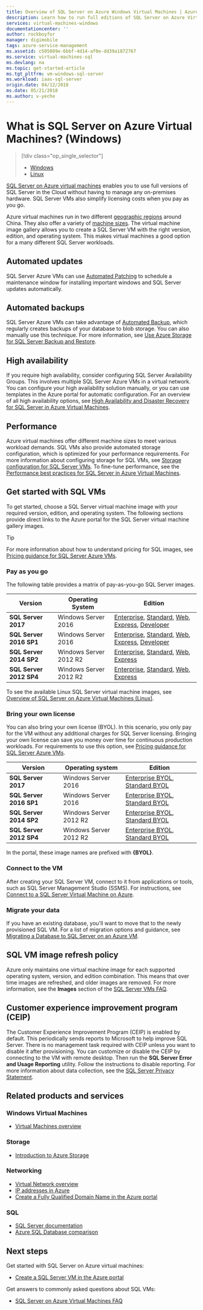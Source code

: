 ```yaml
---
title: Overview of SQL Server on Azure Windows Virtual Machines | Azure
description: Learn how to run full editions of SQL Server on Azure Virtual Machines.
services: virtual-machines-windows
documentationcenter: ''
author: rockboyfor
manager: digimobile
tags: azure-service-management
ms.assetid: c505089e-6bbf-4d14-af0e-dd39a1872767
ms.service: virtual-machines-sql
ms.devlang: na
ms.topic: get-started-article
ms.tgt_pltfrm: vm-windows-sql-server
ms.workload: iaas-sql-server
origin.date: 04/12/2018
ms.date: 05/21/2018
ms.author: v-yeche
---
```

# What is SQL Server on Azure Virtual Machines? (Windows)

> [!div class="op_single_selector"]
> * [Windows](virtual-machines-windows-sql-server-iaas-overview.md)
> * [Linux](../../linux/sql/sql-server-linux-virtual-machines-overview.md)

[SQL Server on Azure virtual machines](https://www.azure.cn/home/features/virtual-machines/#virtual-machine-SQLserver) enables you to use full versions of SQL Server in the Cloud without having to manage any on-premises hardware. SQL Server VMs also simplify licensing costs when you pay as you go.

Azure virtual machines run in two different [geographic regions](https://www.azure.cn/support/service-dashboard/) around China. They also offer a variety of [machine sizes](../sizes.md). The virtual machine image gallery allows you to create a SQL Server VM with the right version, edition, and operating system. This makes virtual machines a good option for a many different SQL Server workloads.
<!-- Notice: Around the world to China -->

## Automated updates

SQL Server Azure VMs can use [Automated Patching](virtual-machines-windows-sql-automated-patching.md) to schedule a maintenance window for installing important windows and SQL Server updates automatically.

## Automated backups

SQL Server Azure VMs can take advantage of [Automated Backup](virtual-machines-windows-sql-automated-backup-v2.md), which regularly creates backups of your database to blob storage. You can also manually use this technique. For more information, see [Use Azure Storage for SQL Server Backup and Restore](virtual-machines-windows-use-storage-sql-server-backup-restore.md).

## High availability

If you require high availability, consider configuring SQL Server Availability Groups. This involves multiple SQL Server Azure VMs in a virtual network. You can configure your high availability solution manually, or you can use templates in the Azure portal for automatic configuration. For an overview of all high availability options, see [High Availability and Disaster Recovery for SQL Server in Azure Virtual Machines](virtual-machines-windows-sql-high-availability-dr.md).

## Performance

Azure virtual machines offer different machine sizes to meet various workload demands. SQL VMs also provide automated storage configuration, which is optimized for your performance requirements. For more information about configuring storage for SQL VMs, see [Storage configuration for SQL Server VMs](virtual-machines-windows-sql-server-storage-configuration.md). To fine-tune performance, see the [Performance best practices for SQL Server in Azure Virtual Machines](virtual-machines-windows-sql-performance.md).

## Get started with SQL VMs

To get started, choose a SQL Server virtual machine image with your required version, edition, and operating system. The following sections provide direct links to the Azure portal for the SQL Server virtual machine gallery images.

> [!TIP]
> For more information about how to understand pricing for SQL images, see [Pricing guidance for SQL Server Azure VMs](virtual-machines-windows-sql-server-pricing-guidance.md). 

<a name="payasyougo"></a>
### Pay as you go
The following table provides a matrix of pay-as-you-go SQL Server images.

| Version | Operating System | Edition |
| --- | --- | --- |
| **SQL Server 2017** |Windows Server 2016 |[Enterprise](https://portal.azure.cn/#create/Microsoft.SQLServer2017EnterpriseWindowsServer2016), [Standard](https://portal.azure.cn/#create/Microsoft.SQLServer2017StandardonWindowsServer2016), [Web](https://portal.azure.cn/#create/Microsoft.SQLServer2017WebonWindowsServer2016), [Express](https://portal.azure.cn/#create/Microsoft.FreeSQLServerLicenseSQLServer2017ExpressonWindowsServer2016), [Developer](https://portal.azure.cn/#create/Microsoft.FreeSQLServerLicenseSQLServer2017DeveloperonWindowsServer2016) |
| **SQL Server 2016 SP1** |Windows Server 2016 |[Enterprise](https://portal.azure.cn/#create/Microsoft.SQLServer2016SP1EnterpriseWindowsServer2016), [Standard](https://portal.azure.cn/#create/Microsoft.SQLServer2016SP1StandardWindowsServer2016), [Web](https://portal.azure.cn/#create/Microsoft.SQLServer2016SP1WebWindowsServer2016), [Express](https://portal.azure.cn/#create/Microsoft.SQLServer2016SP1ExpressWindowsServer2016), [Developer](https://portal.azure.cn/#create/Microsoft.SQLServer2016SP1DeveloperWindowsServer2016) |
| **SQL Server 2014 SP2** |Windows Server 2012 R2 |[Enterprise](https://portal.azure.cn/#create/Microsoft.SQLServer2014SP2EnterpriseWindowsServer2012R2), [Standard](https://portal.azure.cn/#create/Microsoft.SQLServer2014SP2StandardWindowsServer2012R2), [Web](https://portal.azure.cn/#create/Microsoft.SQLServer2014SP2WebWindowsServer2012R2), [Express](https://portal.azure.cn/#create/Microsoft.SQLServer2014SP2ExpressWindowsServer2012R2) |
| **SQL Server 2012 SP4** |Windows Server 2012 R2 |[Enterprise](https://portal.azure.cn/#create/Microsoft.SQLServer2012SP4EnterpriseWindowsServer2012R2), [Standard](https://portal.azure.cn/#create/Microsoft.SQLServer2012SP4StandardWindowsServer2012R2), [Web](https://portal.azure.cn/#create/Microsoft.SQLServer2012SP4WebWindowsServer2012R2), [Express](https://portal.azure.cn/#create/Microsoft.SQLServer2012SP4ExpressWindowsServer2012R2) |
<!-- Not Available on SQL Server 2008 -->

To see the available Linux SQL Server virtual machine images, see [Overview of SQL Server on Azure Virtual Machines (Linux)](../../linux/sql/sql-server-linux-virtual-machines-overview.md).

<a name="BYOL"></a>
###  Bring your own license
You can also bring your own license (BYOL). In this scenario, you only pay for the VM without any additional charges for SQL Server licensing.  Bringing your own license can save you money over time for continuous production workloads. For requirements to use this option, see [Pricing guidance for SQL Server Azure VMs](virtual-machines-windows-sql-server-pricing-guidance.md).

| Version | Operating system | Edition |
| --- | --- | --- |
| **SQL Server 2017** |Windows Server 2016 |[Enterprise BYOL](https://portal.azure.cn/#create/Microsoft.BYOLSQLServer2017EnterpriseWindowsServer2016), [Standard BYOL](https://portal.azure.cn/#create/Microsoft.BYOLSQLServer2017StandardonWindowsServer2016) |
| **SQL Server 2016 SP1** |Windows Server 2016 |[Enterprise BYOL](https://portal.azure.cn/#create/Microsoft.BYOLSQLServer2016SP1EnterpriseWindowsServer2016), [Standard BYOL](https://portal.azure.cn/#create/Microsoft.BYOLSQLServer2016SP1StandardWindowsServer2016) |
| **SQL Server 2014 SP2** |Windows Server 2012 R2 |[Enterprise BYOL](https://portal.azure.cn/#create/Microsoft.BYOLSQLServer2014SP2EnterpriseWindowsServer2012R2), [Standard BYOL](https://portal.azure.cn/#create/Microsoft.BYOLSQLServer2014SP2StandardWindowsServer2012R2) |
| **SQL Server 2012 SP4** |Windows Server 2012 R2 |[Enterprise BYOL](https://portal.azure.cn/#create/Microsoft.BYOLSQLServer2012SP4EnterpriseWindowsServer2012R2), [Standard  BYOL](https://portal.azure.cn/#create/Microsoft.BYOLSQLServer2012SP4StandardWindowsServer2012R2) |

In the portal, these image names are prefixed with **{BYOL}**.

### Connect to the VM
After creating your SQL Server VM, connect to it from applications or tools, such as SQL Server Management Studio (SSMS). For instructions, see [Connect to a SQL Server Virtual Machine on Azure](virtual-machines-windows-sql-connect.md).

### Migrate your data
If you have an existing database, you'll want to move that to the newly provisioned SQL VM. For a list of migration options and guidance, see [Migrating a Database to SQL Server on an Azure VM](virtual-machines-windows-migrate-sql.md).

<a name="lifecycle"></a>
##  SQL VM image refresh policy
Azure only maintains one virtual machine image for each supported operating system, version, and edition combination. This means that over time images are refreshed, and older images are removed. For more information, see the **Images** section of the [SQL Server VMs FAQ](virtual-machines-windows-sql-server-iaas-faq.md#images).

## Customer experience improvement program (CEIP)
The Customer Experience Improvement Program (CEIP) is enabled by default. This periodically sends reports to Microsoft to help improve SQL Server. There is no management task required with CEIP unless you want to disable it after provisioning. You can customize or disable the CEIP by connecting to the VM with remote desktop. Then run the **SQL Server Error and Usage Reporting** utility. Follow the instructions to disable reporting. For more information about data collection, see the [SQL Server Privacy Statement](https://www.microsoft.com/EN-US/privacystatement/SQLServer/Default.aspx).

## Related products and services
### Windows Virtual Machines
* [Virtual Machines overview](../overview.md)

### Storage
* [Introduction to Azure Storage](../../../storage/common/storage-introduction.md)

### Networking
* [Virtual Network overview](../../../virtual-network/virtual-networks-overview.md)
* [IP addresses in Azure](../../../virtual-network/virtual-network-ip-addresses-overview-arm.md)
* [Create a Fully Qualified Domain Name in the Azure portal](../portal-create-fqdn.md)

### SQL
* [SQL Server documentation](https://docs.microsoft.com/sql/index)
* [Azure SQL Database comparison](../../../sql-database/sql-database-paas-vs-sql-server-iaas.md)

## Next steps

Get started with SQL Server on Azure virtual machines:

* [Create a SQL Server VM in the Azure portal](quickstart-sql-vm-create-portal.md)

Get answers to commonly asked questions about SQL VMs:

* [SQL Server on Azure Virtual Machines FAQ](virtual-machines-windows-sql-server-iaas-faq.md)
<!--Update_Description: update meta properties, wording update, add SQL VM image refresh policy -->